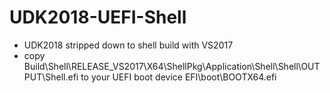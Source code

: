 # UDK2018-UEFI-Shell
* UDK2018 stripped down to shell build with VS2017
* copy Build\Shell\RELEASE_VS2017\X64\ShellPkg\Application\Shell\Shell\OUTPUT\Shell.efi
  to your UEFI boot device EFI\boot\BOOTX64.efi

